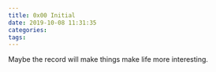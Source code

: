 ```yaml
---
title: 0x00 Initial
date: 2019-10-08 11:31:35
categories:
tags: 
---
```

Maybe the record will make things make life more interesting.
